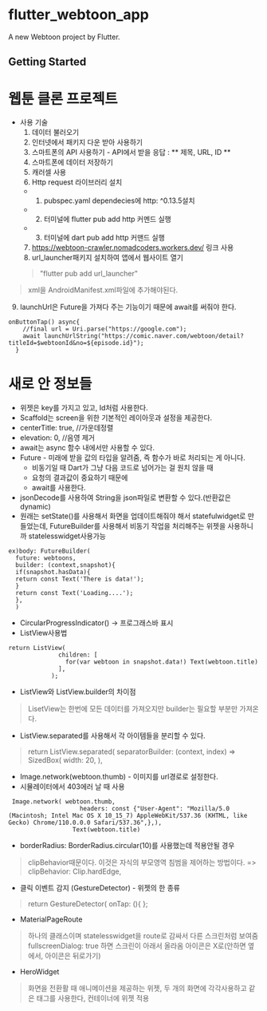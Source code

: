 # flutter_webtoon_app

A new Webtoon project by Flutter.

## Getting Started
# 웹툰 클론 프로젝트
- 사용 기술 
  1. 데이터 불러오기
  2. 인터넷에서 패키지 다운 받아 사용하기
  3. 스마트폰의 API 사용하기 - API에서 받을 응답 : ** 제목, URL, ID **
  4. 스마트폰에 데이터 저장하기
  5. 캐러셀 사용
  6. Http request 라이브러리 설치 
    -   1. pubspec.yaml dependecies에 http: ^0.13.5설치
    -   2. 터미널에 flutter pub add http 커멘드 실행
    -   3. 터미널에 dart pub add http 커맨드 실행 
  7. https://webtoon-crawler.nomadcoders.workers.dev/ 링크 사용
  8. url_launcher패키지 설치하여 앱에서 웹사이트 열기
  >  "flutter pub add url_launcher"
> xml을 AndroidManifest.xml파일에 추가해야된다.
  9. launchUrl은 Future을 가져다 주는 기능이기 때문에 await를 써줘야 한다.
```
onButtonTap() async{
    //final url = Uri.parse("https://google.com");
    await launchUrlString("https://comic.naver.com/webtoon/detail?titleId=$webtoonId&no=${episode.id}");
  }
```

# 새로 안 정보들
- 위젯은 key를 가지고 있고, Id처럼 사용한다.
- Scaffold는 screen을 위한 기본적인 레이아웃과 설정을 제공한다.
- centerTitle: true, //가운데정렬
- elevation: 0, //음영 제거
- await는 async 함수 내에서만 사용할 수 있다.
- Future - 미래에 받을 값의 타입을 알려줌, 즉 함수가 바로 처리되는 게 아니다.
  - 비동기일 때 Dart가 그냥 다음 코드로 넘어가는 걸 원치 않을 때
  - 요청의 결과값이 중요하기 때문에
  - await를 사용한다.
- jsonDecode를 사용하여 String을 json파일로 변환할 수 있다.(반환값은 dynamic)
- 원래는 setState()를 사용해서 화면을 업데이트해줘야 해서 statefulwidget로
만들었는데, FutureBuilder를 사용해서 비동기 작업을 처리해주는 위젯을 사용하니까 statelesswidget사용가능
```
ex)body: FutureBuilder(
  future: webtoons,
  builder: (context,snapshot){
  if(snapshot.hasData){
  return const Text('There is data!');
  }
  return const Text('Loading....');
  },
  )
  ```
- CircularProgressIndicator() -> 프로그래스바 표시
- ListView사용법
```
return ListView(
              children: [
                for(var webtoon in snapshot.data!) Text(webtoon.title)
              ],
            );
```
- ListView와 ListView.builder의 차이점
> LisetView는 한번에 모든 데이터를 가져오지만 builder는 필요할 부분만 가져온다.
- ListView.separated를 사용해서 각 아이템들을 분리할 수 있다.
>  return ListView.separated( separatorBuilder: (context, index) => SizedBox(
width: 20,
),
-  Image.network(webtoon.thumb) - 이미지를 url경로로 설정한다.
- 시뮬레이터에서 403에러 날 때 사용
```
 Image.network( webtoon.thumb,
                    headers: const {"User-Agent": "Mozilla/5.0 (Macintosh; Intel Mac OS X 10_15_7) AppleWebKit/537.36 (KHTML, like Gecko) Chrome/110.0.0.0 Safari/537.36",},),
                  Text(webtoon.title)
```
-   borderRadius: BorderRadius.circular(10)를 사용했는데 적용안될 경우
> clipBehavior때문이다. 이것은 자식의 부모영역 침범을 제어하는 방법이다. => clipBehavior: Clip.hardEdge,

- 클릭 이벤트 감지 (GestureDetector) - 위젯의 한 종류
> return GestureDetector(
onTap: (){ };
- MaterialPageRoute
>하나의 클래스이며 statelesswidget을 route로 감싸서 다른 스크린처럼 보여줌
> fullscreenDialog: true 하면 스크린이 아래서 올라옴 아이콘은 X로(안하면 옆에서, 아이콘은 뒤로가기)
- HeroWidget
> 화면을 전환활 때 애니메이션을 제공하는 위젯, 두 개의 화면에 각각사용하고 같은 태그를 사용한다, 컨테이너에 위젯 적용
